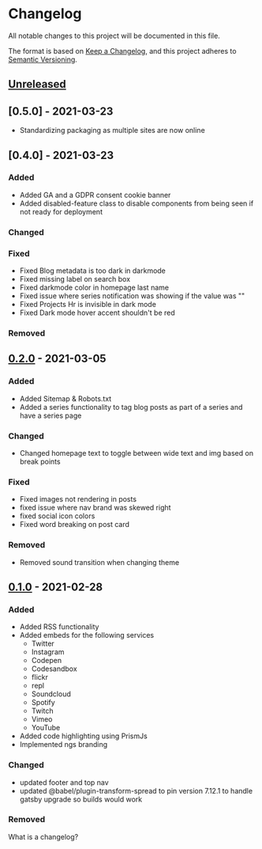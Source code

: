 # Changelog
All notable changes to this project will be documented in this file.

The format is based on [Keep a Changelog](https://keepachangelog.com/en/1.0.0/),
and this project adheres to [Semantic Versioning](https://semver.org/spec/v2.0.0.html).
## [Unreleased]

## [0.5.0] - 2021-03-23
- Standardizing packaging as multiple sites are now online

## [0.4.0] - 2021-03-23
### Added
- Added GA and a GDPR consent cookie banner
- Added disabled-feature class to disable components from being seen if not ready for deployment
### Changed

### Fixed
- Fixed Blog metadata is too dark in darkmode
- Fixed missing label on search box
- Fixed darkmode color in homepage last name
- Fixed issue where series notification was showing if the value was ""
- Fixed Projects Hr is invisible in dark mode
- Fixed Dark mode hover accent shouldn't be red
### Removed

## [0.2.0] - 2021-03-05
### Added
- Added Sitemap & Robots.txt
- Added a series functionality to tag blog posts as part of a series and have a series page
### Changed
- Changed homepage text to toggle between wide text and img based on break points
### Fixed
- Fixed images not rendering in posts
- fixed issue where nav brand was skewed right  
- fixed social icon colors
- Fixed word breaking on post card
### Removed
- Removed sound transition when changing theme


## [0.1.0] - 2021-02-28
### Added
- Added RSS functionality
- Added embeds for the following services
  - Twitter
  - Instagram
  - Codepen
  - Codesandbox
  - flickr
  - repl
  - Soundcloud
  - Spotify
  - Twitch
  - Vimeo
  - YouTube
- Added code highlighting using PrismJs
- Implemented ngs branding

### Changed
- updated footer and top nav
- updated @babel/plugin-transform-spread to pin version 7.12.1 to handle gatsby upgrade so builds would work

### Removed



[Unreleased]: https://github.com/olivierlacan/keep-a-changelog/compare/v1.0.0...HEAD
[1.0.0]: https://github.com/olivierlacan/keep-a-changelog/compare/v0.3.0...v1.0.0
[0.3.0]: https://github.com/olivierlacan/keep-a-changelog/compare/v0.2.0...v0.3.0
[0.2.0]: https://github.com/olivierlacan/keep-a-changelog/compare/v0.1.0...v0.2.0
[0.1.0]: https://github.com/olivierlacan/keep-a-changelog/compare/v0.0.8...v0.1.0
[0.0.8]: https://github.com/olivierlacan/keep-a-changelog/compare/v0.0.7...v0.0.8
[0.0.7]: https://github.com/olivierlacan/keep-a-changelog/compare/v0.0.6...v0.0.7
[0.0.6]: https://github.com/olivierlacan/keep-a-changelog/compare/v0.0.5...v0.0.6
[0.0.5]: https://github.com/olivierlacan/keep-a-changelog/compare/v0.0.4...v0.0.5
[0.0.4]: https://github.com/olivierlacan/keep-a-changelog/compare/v0.0.3...v0.0.4
[0.0.3]: https://github.com/olivierlacan/keep-a-changelog/compare/v0.0.2...v0.0.3
[0.0.2]: https://github.com/olivierlacan/keep-a-changelog/compare/v0.0.1...v0.0.2
[0.0.1]: https://github.com/olivierlacan/keep-a-changelog/releases/tag/v0.0.1
What is a changelog?